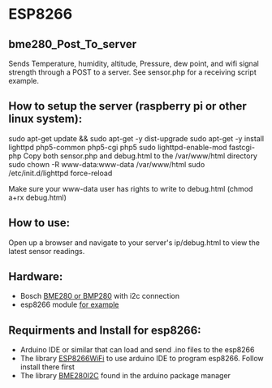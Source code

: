 ESP8266
=============
## bme280_Post_To_server
Sends Temperature, humidity, altitude, Pressure, dew point, and wifi signal strength through a POST to a server. See sensor.php for a receiving script example.

## How to setup the server (raspberry pi or other linux system):

sudo apt-get update && sudo apt-get -y dist-upgrade
sudo apt-get -y install lighttpd php5-common php5-cgi php5
sudo lighttpd-enable-mod fastcgi-php
Copy both sensor.php and debug.html to the /var/www/html directory
sudo chown -R www-data:www-data /var/www/html
sudo /etc/init.d/lighttpd force-reload

Make sure your www-data user has rights to write to debug.html (chmod a+rx debug.html)

## How to use:

Open up a browser and navigate to your server's ip/debug.html to view the latest sensor readings.

## Hardware:

* Bosch [BME280 or BMP280](https://www.amazon.com/dp/B0118XCKTG/ref=cm_sw_r_tw_dp_x_5feozbVBZTRCQ) with i2c connection 
* esp8266 module [for example](https://www.amazon.com/dp/B01IK9GEQG/ref=cm_sw_r_tw_dp_x_DieozbD29KNYZ)

## Requirments and Install for esp8266:

* Arduino IDE or similar that can load and send .ino files to the esp8266
* The library [ESP8266WiFi](https://github.com/esp8266/Arduino) to use arduino IDE to program esp8266. Follow install there first
* The library [BME280I2C](https://github.com/finitespace/BME280) found in the arduino package manager